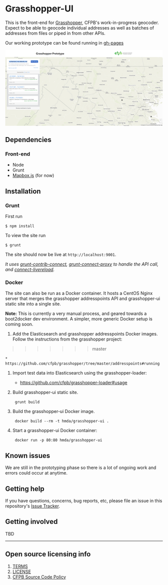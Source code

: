 # Grasshopper-UI

This is the front-end for [Grasshopper](https://github.com/cfpb/grasshopper), CFPB's work-in-progress geocoder.
Expect to be able to geocode individual addresses as well as batches of addresses from files or piped in from other APIs.

Our working prototype can be found running in [gh-pages](http://cfpb.github.io/grasshopper-ui/dist/)

![Screenshot](screenshot.png)

## Dependencies

### Front-end

- Node
- Grunt
- [Mapbox.js](https://www.mapbox.com/mapbox.js/api/v2.1.5/) (for now)

## Installation

### Grunt

First run

```shell
$ npm install
```

To view the site run

```
$ grunt
```

The site should now be live at `http://localhost:9001`.

*It uses [grunt-contrib-connect](https://www.npmjs.com/package/grunt-contrib-connect), [grunt-connect-proxy](https://www.npmjs.com/package/grunt-connect-proxy) to handle the API call, and [connect-livereload](https://www.npmjs.com/package/connect-livereload).*

### Docker

The site can also be run as a Docker container.  It hosts a CentOS Nginx server that merges the grasshopper addresspoints API and grasshopper-ui static site into a single site.

**Note:** This is currently a very manual process, and geared towards a boot2docker dev environment.  A simpler, more generic Docker setup is coming soon.

1. Add the Elasticsearch and grasshopper addresspoints Docker images.  Follow
   the instructions from the grasshopper project:
>>>>>>> master

    * https://github.com/cfpb/grasshopper/tree/master/addresspoints#running

1. Import test data into Elasticsearch using the grasshopper-loader:

    * https://github.com/cfpb/grasshopper-loader#usage

1. Build grasshopper-ui static site.

        grunt build

1. Build the grasshopper-ui Docker image.

        docker build --rm -t hmda/grasshopper-ui .

1. Start a grasshopper-ui Docker container:

        docker run -p 80:80 hmda/grasshopper-ui


## Known issues

We are still in the prototyping phase so there is a lot of ongoing work and errors could occur at anytime.

## Getting help

If you have questions, concerns, bug reports, etc, please file an issue in this repository's [Issue Tracker](https://github.com/cfpb/grasshopper-ui/issues).

## Getting involved

TBD

----

## Open source licensing info
1. [TERMS](TERMS.md)
2. [LICENSE](LICENSE)
3. [CFPB Source Code Policy](https://github.com/cfpb/source-code-policy/)
